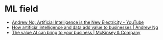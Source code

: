 # ML field

* [Andrew Ng: Artificial Intelligence is the New Electricity - YouTube](https://www.youtube.com/watch?v=21EiKfQYZXc)
* [How artificial intelligence and data add value to businesses \| Andrew Ng](https://www.mckinsey.com/featured-insights/artificial-intelligence/how-artificial-intelligence-and-data-add-value-to-businesses)
* [The value AI can bring to your business \| McKinsey & Company](https://www.mckinsey.com/featured-insights/artificial-intelligence/five-fifty-real-world-ai?cid=other-eml-alt-mkq-mck-oth-1806&hlkid=ea15729fca644854ab83bee7b1ce84aa&hctky=10157666&hdpid=c6a15a76-825b-42e9-ae81-731a83b89db5)

